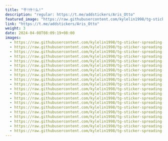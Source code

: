 ```yaml
---
title: "干!什!么!"
description: "regular: https://t.me/addstickers/Aris_Otto"
featured_image: "https://raw.githubusercontent.com/kylelin1998/tg-sticker-spreading-worldwide-images/main/img/1b9833c4-b2c0-4e8d-b97b-44520ba5881a.jpg"
link: "https://t.me/addstickers/Aris_Otto"
weight: 3
date: 2024-04-08T08:09:19+08:00
images:
  - https://raw.githubusercontent.com/kylelin1998/tg-sticker-spreading-worldwide-images/main/img/1b9833c4-b2c0-4e8d-b97b-44520ba5881a.jpg
  - https://raw.githubusercontent.com/kylelin1998/tg-sticker-spreading-worldwide-images/main/img/5077d9cd-0754-47df-982a-f771ea80134a.jpg
  - https://raw.githubusercontent.com/kylelin1998/tg-sticker-spreading-worldwide-images/main/img/0262363b-6324-46ed-8fe5-cb3395992794.jpg
  - https://raw.githubusercontent.com/kylelin1998/tg-sticker-spreading-worldwide-images/main/img/71329ae1-0cac-4222-9962-8871260f2208.jpg
  - https://raw.githubusercontent.com/kylelin1998/tg-sticker-spreading-worldwide-images/main/img/7624fb76-6a2f-44ab-8e82-a392353c6ce2.jpg
  - https://raw.githubusercontent.com/kylelin1998/tg-sticker-spreading-worldwide-images/main/img/04b7d9e0-acec-4a3c-8a70-15d62d68777c.jpg
  - https://raw.githubusercontent.com/kylelin1998/tg-sticker-spreading-worldwide-images/main/img/a7b721e2-9bbc-48b2-843d-40deb7a3e593.jpg
  - https://raw.githubusercontent.com/kylelin1998/tg-sticker-spreading-worldwide-images/main/img/d8775fe9-3aaa-461b-98ff-326948c62fb6.jpg
  - https://raw.githubusercontent.com/kylelin1998/tg-sticker-spreading-worldwide-images/main/img/50307fee-4e83-41f3-aa8f-88e6aead4c68.jpg
  - https://raw.githubusercontent.com/kylelin1998/tg-sticker-spreading-worldwide-images/main/img/a86bd2d5-8119-41b2-8b24-56290a3e3fa1.jpg
  - https://raw.githubusercontent.com/kylelin1998/tg-sticker-spreading-worldwide-images/main/img/e9e3cd2e-410f-43fe-8cdb-87d033532377.jpg
  - https://raw.githubusercontent.com/kylelin1998/tg-sticker-spreading-worldwide-images/main/img/63bbc7ee-6c5b-474e-a26e-b07ba6a1da3d.jpg
  - https://raw.githubusercontent.com/kylelin1998/tg-sticker-spreading-worldwide-images/main/img/5f99c443-0234-40fd-83a4-453a52610904.jpg
  - https://raw.githubusercontent.com/kylelin1998/tg-sticker-spreading-worldwide-images/main/img/39248983-8e0e-4206-8f63-f9fd6c219139.jpg
  - https://raw.githubusercontent.com/kylelin1998/tg-sticker-spreading-worldwide-images/main/img/ee4d1dd0-abee-4ce5-a93d-4e18e50982a9.jpg
  - https://raw.githubusercontent.com/kylelin1998/tg-sticker-spreading-worldwide-images/main/img/63ea93d0-7ead-43e3-afa6-f9dd8c2e7c27.jpg
  - https://raw.githubusercontent.com/kylelin1998/tg-sticker-spreading-worldwide-images/main/img/d2cf02dc-00f3-4825-9a58-4e9cce478f57.jpg
  - https://raw.githubusercontent.com/kylelin1998/tg-sticker-spreading-worldwide-images/main/img/756f11c5-fd2d-4a6a-83fc-e63be8ee0668.jpg
  - https://raw.githubusercontent.com/kylelin1998/tg-sticker-spreading-worldwide-images/main/img/56dd71f5-882b-4a64-ba5d-15395208947e.jpg
  - https://raw.githubusercontent.com/kylelin1998/tg-sticker-spreading-worldwide-images/main/img/1db11fa0-2e95-4fae-8852-a2cb7068e3dc.jpg
---
```

